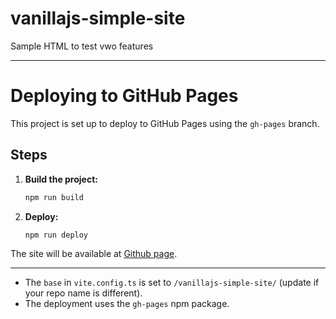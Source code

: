 # vanillajs-simple-site
Sample HTML to test vwo features

---

# Deploying to GitHub Pages

This project is set up to deploy to GitHub Pages using the `gh-pages` branch.

## Steps

1. **Build the project:**
   ```bash
   npm run build
   ```
2. **Deploy:**
   ```bash
   npm run deploy
   ```

The site will be available at [Github page](https://vwo-ramu.github.io/vanillajs-simple-site/).

---

- The `base` in `vite.config.ts` is set to `/vanillajs-simple-site/` (update if your repo name is different).
- The deployment uses the `gh-pages` npm package.
